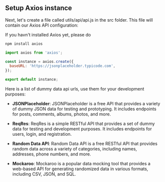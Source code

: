 ## Setup Axios instance
Next, let's create a file called utils/api/api.js in the src folder. This file will contain our Axios API configuration:

If you havn't installed Axios yet, please do

```js
npm install axios
```

```js
import axios from 'axios';

const instance = axios.create({
  baseURL: 'https://jsonplaceholder.typicode.com',
});

export default instance;

```

Here is a list of dummy data api urls, use them for your development purposes:

- **JSONPlaceholder**: JSONPlaceholder is a free API that provides a variety of dummy JSON data for testing and prototyping. It includes endpoints for posts, comments, albums, photos, and more.

- **ReqRes**: ReqRes is a simple RESTful API that provides a set of dummy data for testing and development purposes. It includes endpoints for users, login, and registration.

- **Random Data API**: Random Data API is a free RESTful API that provides random data across a variety of categories, including names, addresses, phone numbers, and more.

- **Mockaroo**: Mockaroo is a popular data mocking tool that provides a web-based API for generating randomized data in various formats, including CSV, JSON, and SQL.